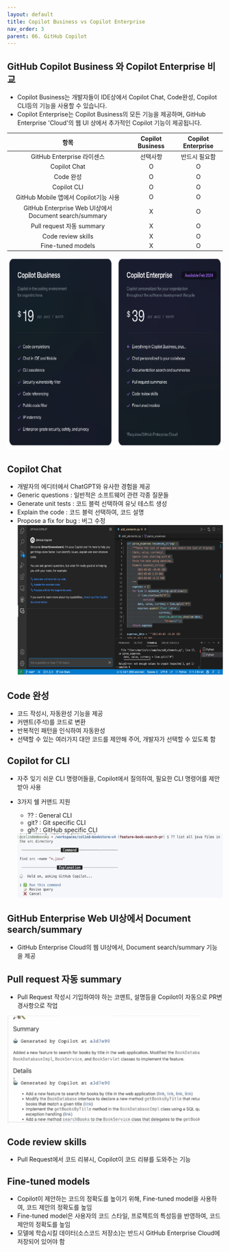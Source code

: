 ```yaml
---
layout: default
title: Copilot Business vs Copilot Enterprise
nav_order: 3
parent: 06. GitHub Copilot
---
```


## GitHub Copilot Business 와 Copilot Enterprise 비교
- Copilot Business는 개발자들이 IDE상에서 Copilot Chat, Code완성, Copilot CLI등의 기능을 사용할 수 있습니다.
- Copilot Enterprise는 Copilot Business의 모든 기능을 제공하며, GitHub Enterprise 'Cloud'의 웹 UI 상에서 추가적인 Copilot 기능이 제공됩니다.

| 항목 | Copilot Business | Copilot Enterprise |
|:---:|:---:|:---:|
| GitHub Enterprise 라이센스 | 선택사항 | 반드시 필요함 |
| Copilot Chat | O | O |
| Code 완성 | O | O |
| Copilot CLI | O | O |
| GitHub Mobile 앱에서 Copilot기능 사용 | O | O |
| GitHub Enterprise Web UI상에서 Document search/summary | X | O |
| Pull request 자동 summary | X | O |
| Code review skills | X | O |
| Fine-tuned models | X | O |

  <img src="./img/cb_vs_ce.png" width="800" height="450">


## Copilot Chat
- 개발자의 에디터에서 ChatGPT와 유사한 경험을 제공
- Generic questions : 일반적은 소프트웨어 관련 각종 질문들
- Generate unit tests : 코드 블럭 선택하여 유닛 테스트 생성
- Explain the code : 코드 블럭 선택하여, 코드 설명
- Propose a fix for bug : 버그 수정
  <img src="./img/copilotchat.png" width="600" height="350">

## Code 완성
- 코드 작성시, 자동완성 기능을 제공
- 커맨트(주석)를 코드로 변환
- 반복적인 패턴을 인식하여 자동완성
- 선택할 수 있는 여러가지 대안 코드를 제안해 주어, 개발자가 선택할 수 있도록 함

## Copilot for CLI
- 자주 잊기 쉬운 CLI 명령어들을, Copilot에서 질의하여, 필요한 CLI 명령어를 제안 받아 사용
- 3가지 쉘 커맨드 지원 
    - ?? : General CLI
    - git? : Git specific CLI
    - gh? : GitHub specific CLI

    <img src="./img/copilotcli.png" width="600" height="150">

## GitHub Enterprise Web UI상에서 Document search/summary
- GitHub Enterprise Cloud의 웹 UI상에서, Document search/summary 기능을 제공


## Pull request 자동 summary
- Pull Request 작성시 기입하여야 하는 코맨트, 설명등을 Copilot이 자동으로 PR변경사항으로 작업
<img src="./img/copilotforpullrequest.png" width="450" height="250">

## Code review skills
- Pull Request에서 코드 리뷰시, Copilot이 코드 리뷰를 도와주는 기능

## Fine-tuned models
- Copilot이 제안하는 코드의 정확도를 높이기 위해, Fine-tuned model을 사용하여, 코드 제안의 정확도를 높임
- Fine-tuned model은 사용자의 코드 스타일, 프로젝트의 특성등을 반영하여, 코드 제안의 정확도를 높임
- 모델에 학습시킬 데이터(소스코드 저장소)는 반드시 GitHub Enterprise Cloud에 저장되어 있어야 함

